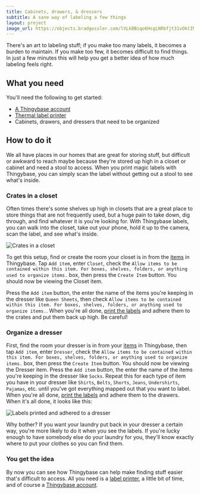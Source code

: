 ```yaml
---
title: Cabinets, drawers, & dressers
subtitle: A sane way of labeling a few things
layout: project
image_url: https://objects.bradgessler.com/lVLkBBiqo6HsgLNRbfjt31vOktIMTZ2Bh3q2iknSlNyIPNLNAZy1WyNS6B3OAsSZ2yzxDlvWZHJMXoQ1pYPfqb4KAa3ab9ioEUXT.jpg
---
```


There's an art to labeling stuff; if you make too many labels, it becomes a burden to maintain. If you make too few, it becomes difficult to find things. In just a few minutes this will help you get a better idea of how much labeling feels right.

## What you need

You'll need the following to get started:

* [A Thingybase account](/launch)
* [Thermal label printer](/help/printers)
* Cabinets, drawers, and dressers that need to be organized

## How to do it

We all have places in our homes that are great for storing stuff, but difficult or awkward to reach maybe because they're stored up high in a closet or cabinet and need a stool to access. When you print magic labels with Thingybase, you can simply scan the label without getting out a stool to see what's inside.

### Crates in a closet

Often times there's some shelves up high in closets that are a great place to store things that are not frequently used, but a huge pain to take down, dig through, and find whatever it is you're looking for. With Thingybase labels, you can walk into the closet, take out your phone, hold it up to the camera, scan the label, and see what's inside.

![Crates in a closet](https://objects.bradgessler.com/lVLkBBiqo6HsgLNRbfjt31vOktIMTZ2Bh3q2iknSlNyIPNLNAZy1WyNS6B3OAsSZ2yzxDlvWZHJMXoQ1pYPfqb4KAa3ab9ioEUXT.jpg)

To get this setup, find or create the room your closet is in from the [items](/launch/items) in Thingybase. Tap `Add item`, enter `Closet`, check the `Allow items to be contained within this item. For boxes, shelves, folders, or anything used to organize items.` box, then press the `Create Item` button. You should now be viewing the Closet item.

Press the `Add item` button, the enter the name of the items you're keeping in the dresser like `Queen Sheets`, then check `Allow items to be contained within this item. For boxes, shelves, folders, or anything used to organize items.`. When you're all done, [print the labels](/help/printers) and adhere them to the crates and put them back up high. Be careful!

### Organize a dresser

First, find the room your dresser is in from your [items](/launch/items) in Thingybase, then tap `Add item`, enter `Dresser`, check the `Allow items to be contained within this item. For boxes, shelves, folders, or anything used to organize items.` box, then press the `Create Item` button. You should now be viewing the Dresser item. Press the `Add item` button, the enter the name of the items you're keeping in the dresser like `Socks`. Repeat this for each type of item you have in your dresser like `Shirts`, `Belts`, `Shorts`, `Jeans`, `Undershirts`, `Pajamas`, etc. until you've got everything mapped out that you want to label. When you're all done, [print the labels](/help/printers) and adhere them to the drawers. When it's all done, it looks like this:

![Labels printed and adhered to a dresser](https://objects.bradgessler.com/w6yaduWFH89JHVOgsZY6dB3dOHJuizoi0WciYiaANTWfEtRPK4IuOZx7QhyZxN7TuAi53KJ6FTS5oHwpzBoRaTNwNM7cFSlIxWKj.jpg)

Why bother? If you want your laundry put back in your dresser a certain way, you're more likely to do it when you see the labels. If you're lucky enough to have somebody else do your laundry for you, they'll know exactly where to put your clothes so you can find them.

### You get the idea

By now you can see how Thingybase can help make finding stuff easier that's difficult to access. All you need is a [label printer](/help/printers), a little bit of time, and of course a [Thingybase account](/launch).
